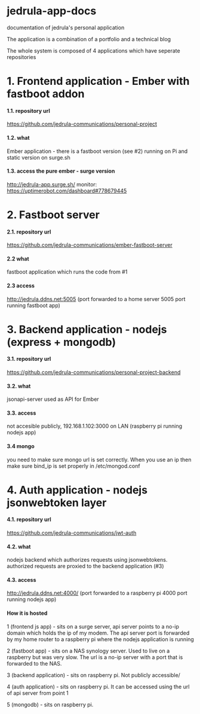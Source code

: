 # jedrula-app-docs
documentation of jedrula's personal application

The application is a combination of a portfolio and a technical blog

The whole system is composed of 4 applications which have seperate repositories

# 1. Frontend application - Ember with fastboot addon

#### 1.1. repository url  
https://github.com/jedrula-communications/personal-project

#### 1.2. what
Ember application - there is a fastboot version (see #2) running on Pi and static version on surge.sh

#### 1.3. access the pure ember - surge version  
http://jedrula-app.surge.sh/
monitor: https://uptimerobot.com/dashboard#778679445

# 2. Fastboot server

#### 2.1. repository url  
https://github.com/jedrula-communications/ember-fastboot-server

#### 2.2 what
fastboot application which runs the code from #1

#### 2.3 access
http://jedrula.ddns.net:5005 (port forwarded to a home server 5005 port running fastboot app)  


# 3. Backend application - nodejs (express + mongodb)  

#### 3.1. repository url
https://github.com/jedrula-communications/personal-project-backend  

#### 3.2. what
jsonapi-server used as API for Ember

#### 3.3. access
not accesible publicly, 192.168.1.102:3000 on LAN (raspberry pi running nodejs app)

#### 3.4 mongo
you need to make sure mongo url is set correctly. When you use an ip then make sure bind_ip is set properly in /etc/mongod.conf

# 4. Auth application - nodejs jsonwebtoken layer  

#### 4.1. repository url  
https://github.com/jedrula-communications/jwt-auth  

#### 4.2. what  
nodejs backend which authorizes requests using jsonwebtokens. authorized requests are proxied to the backend application (#3)  

#### 4.3. access 
http://jedrula.ddns.net:4000/ (port forwarded to a raspberry pi 4000 port running nodejs app)




#### How it is hosted
1 (frontend js app) - sits on a surge server, api server points to a no-ip domain which holds the ip of my modem. The api server port is forwarded by my home router to a raspberry pi where the nodejs application is running

2 (fastboot app) - sits on a NAS synology server. Used to live on a raspberry but was very slow. The url is a no-ip server with a port that is forwarded to the NAS.

3 (backend application) - sits on raspberry pi. Not publicly accessible/

4 (auth application) - sits on raspberry pi. It can be accessed using the url of api server from point 1

5 (mongodb) - sits on raspberry pi.
